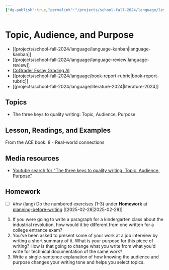 ```yaml
---
{"dg-publish":true,"permalink":"/projects/school-fall-2024/language/lessons/planning-before-writing/"}
---
```



#  Topic, Audience, and Purpose

- [[projects/school-fall-2024/language/language-kanban\|language-kanban]]
- [[projects/school-fall-2024/language/language-review\|language-review]]
- [CoGrader Essay Grading AI](https://v2.cograder.com/app)
- [[projects/school-fall-2024/language/book-report-rubric\|book-report-rubric]]
- [[projects/school-fall-2024/language/literature-2024\|literature-2024]]


## Topics


- The three keys to quality writing: Topic, Audience, Purpose


## Lesson, Readings, and Examples

From the ACE book: 8 - Real-world connections


## Media resources


- [Youtube search for "The three keys to quality writing: Topic, Audience, Purpose"](https://www.youtube.com/results?search_query=The%20three%20keys%20to%20quality%20writing:%20Topic,%20Audience,%20Purpose) 

## Homework 

- [ ] #hw (lang) Do the numbered exercises (1-3) under **Homework** at [planning-before-writing](https://school.ginosterous.com/projects/school-fall-2024/language/lessons/planning-before-writing) [[2025-02-28\|2025-02-28]]

1. If you were going to write a paragraph for a kindergarten class about the industrial revolution, how would it be different from one written for a college entrance exam?
2. You've been asked to present some of your work at a job interview by writing a short summary of it. What is your purpose for this piece of writing? How is that going to change what you write from what you'd write for technical documentation of the same work?
3. Write a single-sentence explanation of how knowing the audience and purpose changes your writing tone and helps you select topics.

